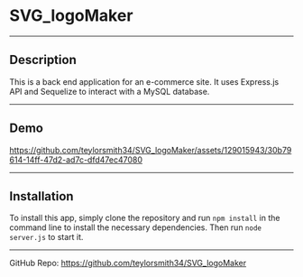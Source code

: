 # SVG_logoMaker
-----
## Description
This is a back end application for an e-commerce site. It uses Express.js API and Sequelize to interact with a MySQL database.


-----


## Demo



https://github.com/teylorsmith34/SVG_logoMaker/assets/129015943/30b79614-14ff-47d2-ad7c-dfd47ec47080



-----


## Installation
To install this app, simply clone the repository and run `npm install` in the command line to install the necessary dependencies. Then run `node server.js` to start it. 


-----


GitHub Repo:  https://github.com/teylorsmith34/SVG_logoMaker
